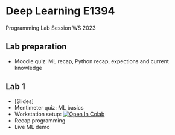 
# Deep Learning E1394
Programming Lab Session WS 2023

## Lab preparation
* Moodle quiz: ML recap, Python recap, expections and current knowledge

## Lab 1

* [Slides]
* Mentimeter quiz: ML basics
* Workstation setup: [![Open In Colab](https://colab.research.google.com/assets/colab-badge.svg)](https://colab.research.google.com/github/googlecolab/colabtools/blob/main/notebooks/colab-github-demo.ipynb)
* Recap programming
* Live ML demo
